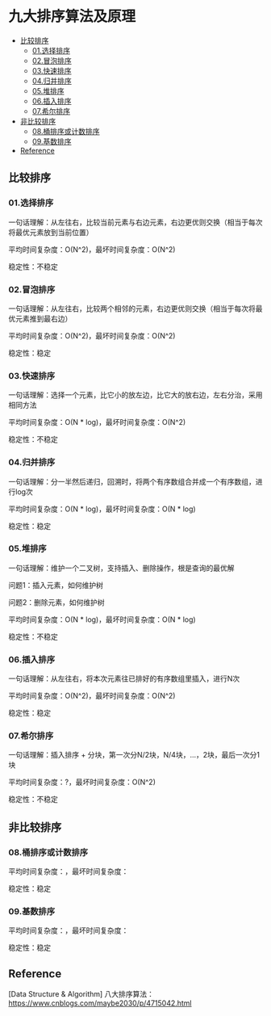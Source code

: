 # 九大排序算法及原理

- [比较排序](#比较排序)
    - [01.选择排序](#01选择排序)
    - [02.冒泡排序](#02冒泡排序)
    - [03.快速排序](#03快速排序)
    - [04.归并排序](#04归并排序)
    - [05.堆排序](#05堆排序)
    - [06.插入排序](#06插入排序)
    - [07.希尔排序](#07希尔排序)
- [非比较排序](#非比较排序)
    - [08.桶排序或计数排序](#08桶排序或计数排序)
    - [09.基数排序](#09基数排序)
- [Reference](#Reference)

## 比较排序

### 01.选择排序

一句话理解：从左往右，比较当前元素与右边元素，右边更优则交换（相当于每次将最优元素放到当前位置）

平均时间复杂度：O(N^2)，最坏时间复杂度：O(N^2)

稳定性：不稳定

### 02.冒泡排序

一句话理解：从左往右，比较两个相邻的元素，右边更优则交换（相当于每次将最优元素推到最右边）

平均时间复杂度：O(N^2)，最坏时间复杂度：O(N^2)

稳定性：稳定

### 03.快速排序

一句话理解：选择一个元素，比它小的放左边，比它大的放右边，左右分治，采用相同方法

平均时间复杂度：O(N * log)，最坏时间复杂度：O(N^2)

稳定性：不稳定

### 04.归并排序

一句话理解：分一半然后递归，回溯时，将两个有序数组合并成一个有序数组，进行log次

平均时间复杂度：O(N * log)，最坏时间复杂度：O(N * log)

稳定性：稳定

### 05.堆排序

一句话理解：维护一个二叉树，支持插入、删除操作，根是查询的最优解

问题1：插入元素，如何维护树

问题2：删除元素，如何维护树

平均时间复杂度：O(N * log)，最坏时间复杂度：O(N * log)

稳定性：不稳定

### 06.插入排序

一句话理解：从左往右，将本次元素往已排好的有序数组里插入，进行N次

平均时间复杂度：O(N^2)，最坏时间复杂度：O(N^2)

稳定性：稳定

### 07.希尔排序

一句话理解：插入排序 + 分块，第一次分N/2块，N/4块，...，2块，最后一次分1块

平均时间复杂度：?，最坏时间复杂度：O(N^2)

稳定性：不稳定

## 非比较排序

### 08.桶排序或计数排序

平均时间复杂度：，最坏时间复杂度：

稳定性：稳定

### 09.基数排序

平均时间复杂度：，最坏时间复杂度：

稳定性：稳定

## Reference

[Data Structure & Algorithm] 八大排序算法：https://www.cnblogs.com/maybe2030/p/4715042.html

